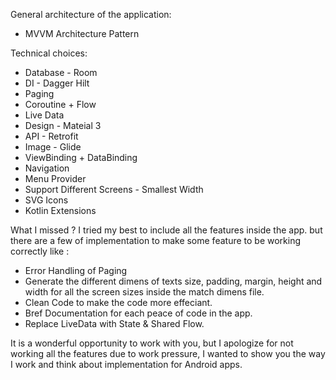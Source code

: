 General architecture of the application:
- MVVM Architecture Pattern

Technical choices:
- Database - Room
- DI - Dagger Hilt
- Paging 
- Coroutine + Flow
- Live Data
- Design - Mateial 3 
- API - Retrofit
- Image - Glide
- ViewBinding + DataBinding
- Navigation
- Menu Provider
- Support Different Screens - Smallest Width
- SVG Icons
- Kotlin Extensions

What I missed ? 
I tried my best to include all the features inside the app. but there are a few of implementation to make some feature to be working correctly like :
- Error Handling of Paging
- Generate the different dimens of texts size, padding, margin, height and width for all the screen sizes inside the match dimens file.
- Clean Code to make the code more effeciant.
- Bref Documentation for each peace of code in the app.
- Replace LiveData with State & Shared Flow.

It is a wonderful opportunity to work with you, but I apologize for not working all the features due to work pressure,
I wanted to show you the way I work and think about implementation for Android apps.


